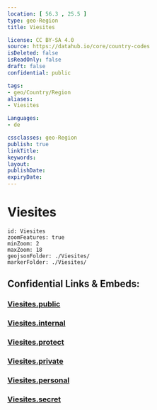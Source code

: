 ```yaml
---
location: [ 56.3 , 25.5 ] 
type: geo-Region
title: Viesites

license: CC BY-SA 4.0
source: https://datahub.io/core/country-codes
isDeleted: false
isReadOnly: false
draft: false
confidential: public

tags:
- geo/Country/Region
aliases:
- Viesites

Languages:
- de

cssclasses: geo-Region
publish: true
linkTitle: 
keywords: 
layout: 
publishDate: 
expiryDate: 
---
```


# Viesites

```leaflet
id: Viesites
zoomFeatures: true 
minZoom: 2 
maxZoom: 18
geojsonFolder: ./Viesites/
markerFolder: ./Viesites/
```


## Confidential Links & Embeds: 

### [Viesites.public](/_public/\Earth\Continent\Europe\Europe~North\Latvia\CountiesViesites.public.md) 

### [Viesites.internal](/_internal/\Earth\Continent\Europe\Europe~North\Latvia\CountiesViesites.internal.md) 

### [Viesites.protect](/_protect/\Earth\Continent\Europe\Europe~North\Latvia\CountiesViesites.protect.md) 

### [Viesites.private](/_private/\Earth\Continent\Europe\Europe~North\Latvia\CountiesViesites.private.md) 

### [Viesites.personal](/_personal/\Earth\Continent\Europe\Europe~North\Latvia\CountiesViesites.personal.md) 

### [Viesites.secret](/_secret/\Earth\Continent\Europe\Europe~North\Latvia\CountiesViesites.secret.md)

